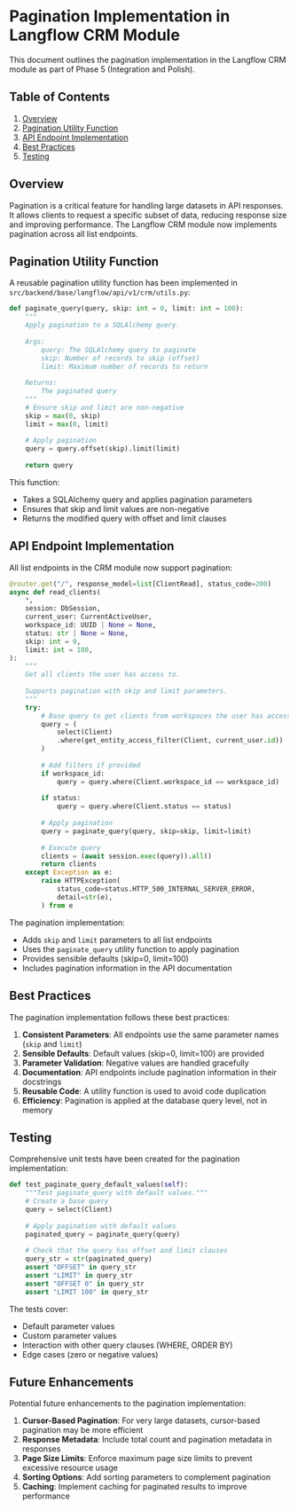 # Pagination Implementation in Langflow CRM Module

This document outlines the pagination implementation in the Langflow CRM module as part of Phase 5 (Integration and Polish).

## Table of Contents
1. [Overview](#overview)
2. [Pagination Utility Function](#pagination-utility-function)
3. [API Endpoint Implementation](#api-endpoint-implementation)
4. [Best Practices](#best-practices)
5. [Testing](#testing)

## Overview

Pagination is a critical feature for handling large datasets in API responses. It allows clients to request a specific subset of data, reducing response size and improving performance. The Langflow CRM module now implements pagination across all list endpoints.

## Pagination Utility Function

A reusable pagination utility function has been implemented in `src/backend/base/langflow/api/v1/crm/utils.py`:

```python
def paginate_query(query, skip: int = 0, limit: int = 100):
    """
    Apply pagination to a SQLAlchemy query.
    
    Args:
        query: The SQLAlchemy query to paginate
        skip: Number of records to skip (offset)
        limit: Maximum number of records to return
        
    Returns:
        The paginated query
    """
    # Ensure skip and limit are non-negative
    skip = max(0, skip)
    limit = max(0, limit)
    
    # Apply pagination
    query = query.offset(skip).limit(limit)
    
    return query
```

This function:
- Takes a SQLAlchemy query and applies pagination parameters
- Ensures that skip and limit values are non-negative
- Returns the modified query with offset and limit clauses

## API Endpoint Implementation

All list endpoints in the CRM module now support pagination:

```python
@router.get("/", response_model=list[ClientRead], status_code=200)
async def read_clients(
    *,
    session: DbSession,
    current_user: CurrentActiveUser,
    workspace_id: UUID | None = None,
    status: str | None = None,
    skip: int = 0,
    limit: int = 100,
):
    """
    Get all clients the user has access to.
    
    Supports pagination with skip and limit parameters.
    """
    try:
        # Base query to get clients from workspaces the user has access to
        query = (
            select(Client)
            .where(get_entity_access_filter(Client, current_user.id))
        )
        
        # Add filters if provided
        if workspace_id:
            query = query.where(Client.workspace_id == workspace_id)
        
        if status:
            query = query.where(Client.status == status)
        
        # Apply pagination
        query = paginate_query(query, skip=skip, limit=limit)
        
        # Execute query
        clients = (await session.exec(query)).all()
        return clients
    except Exception as e:
        raise HTTPException(
            status_code=status.HTTP_500_INTERNAL_SERVER_ERROR,
            detail=str(e),
        ) from e
```

The pagination implementation:
- Adds `skip` and `limit` parameters to all list endpoints
- Uses the `paginate_query` utility function to apply pagination
- Provides sensible defaults (skip=0, limit=100)
- Includes pagination information in the API documentation

## Best Practices

The pagination implementation follows these best practices:

1. **Consistent Parameters**: All endpoints use the same parameter names (`skip` and `limit`)
2. **Sensible Defaults**: Default values (skip=0, limit=100) are provided
3. **Parameter Validation**: Negative values are handled gracefully
4. **Documentation**: API endpoints include pagination information in their docstrings
5. **Reusable Code**: A utility function is used to avoid code duplication
6. **Efficiency**: Pagination is applied at the database query level, not in memory

## Testing

Comprehensive unit tests have been created for the pagination implementation:

```python
def test_paginate_query_default_values(self):
    """Test paginate_query with default values."""
    # Create a base query
    query = select(Client)
    
    # Apply pagination with default values
    paginated_query = paginate_query(query)
    
    # Check that the query has offset and limit clauses
    query_str = str(paginated_query)
    assert "OFFSET" in query_str
    assert "LIMIT" in query_str
    assert "OFFSET 0" in query_str
    assert "LIMIT 100" in query_str
```

The tests cover:
- Default parameter values
- Custom parameter values
- Interaction with other query clauses (WHERE, ORDER BY)
- Edge cases (zero or negative values)

## Future Enhancements

Potential future enhancements to the pagination implementation:

1. **Cursor-Based Pagination**: For very large datasets, cursor-based pagination may be more efficient
2. **Response Metadata**: Include total count and pagination metadata in responses
3. **Page Size Limits**: Enforce maximum page size limits to prevent excessive resource usage
4. **Sorting Options**: Add sorting parameters to complement pagination
5. **Caching**: Implement caching for paginated results to improve performance
